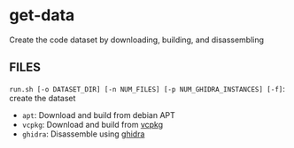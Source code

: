 # get-data

Create the code dataset by downloading, building, and disassembling

## FILES

`run.sh [-o DATASET_DIR] [-n NUM_FILES] [-p NUM_GHIDRA_INSTANCES] [-f]`: create the dataset

- `apt`: Download and build from debian APT
- `vcpkg`: Download and build from [vcpkg](https://vcpkg.io)
- `ghidra`: Disassemble using [ghidra](https://ghidra-sre.org)
